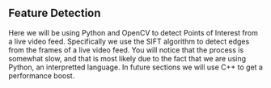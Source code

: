<h2> Feature Detection </h2>

<p>
Here we will be using Python and OpenCV to detect Points of Interest from a live video feed.  Specifically we use the SIFT algorithm to detect edges from the frames of a live video feed.  You will notice that the process is somewhat slow, and that is most likely due to the fact that we are using Python, an interpretted language.  In future sections we will use C++ to get a performance boost.
</p>
